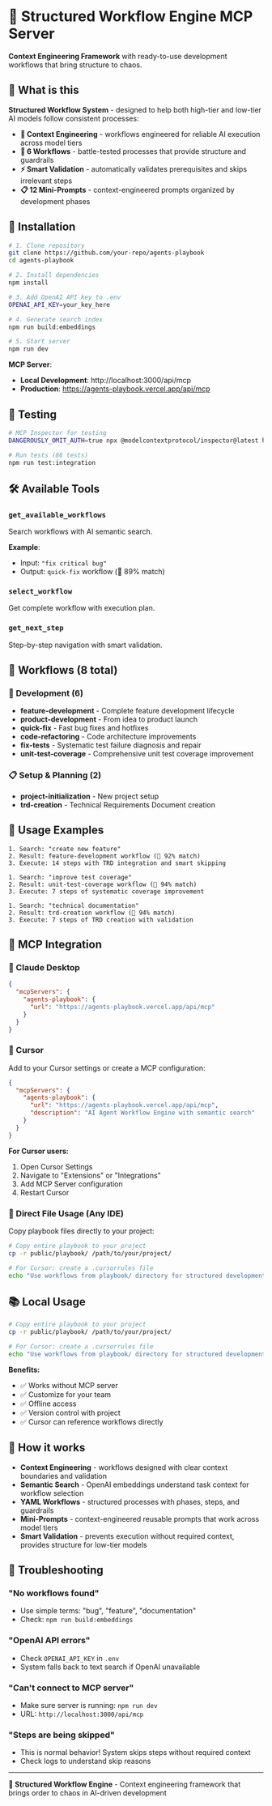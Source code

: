 # 🎯 Structured Workflow Engine MCP Server

**Context Engineering Framework** with ready-to-use development workflows that bring structure to chaos.

## 🎯 What is this

**Structured Workflow System** - designed to help both high-tier and low-tier AI models follow consistent processes:

- **🧠 Context Engineering** - workflows engineered for reliable AI execution across model tiers
- **🔧 6 Workflows** - battle-tested processes that provide structure and guardrails  
- **⚡ Smart Validation** - automatically validates prerequisites and skips irrelevant steps
- **📋 12 Mini-Prompts** - context-engineered prompts organized by development phases

## 🚀 Installation

```bash
# 1. Clone repository
git clone https://github.com/your-repo/agents-playbook
cd agents-playbook

# 2. Install dependencies
npm install

# 3. Add OpenAI API key to .env
OPENAI_API_KEY=your_key_here

# 4. Generate search index
npm run build:embeddings

# 5. Start server
npm run dev
```

**MCP Server**: 
- **Local Development**: http://localhost:3000/api/mcp
- **Production**: https://agents-playbook.vercel.app/api/mcp

## 🧪 Testing

```bash
# MCP Inspector for testing
DANGEROUSLY_OMIT_AUTH=true npx @modelcontextprotocol/inspector@latest http://localhost:3000/api/mcp

# Run tests (86 tests)
npm run test:integration
```

## 🛠️ Available Tools

### `get_available_workflows`
Search workflows with AI semantic search.

**Example**: 
- Input: `"fix critical bug"`
- Output: `quick-fix` workflow (🎯 89% match)

### `select_workflow`  
Get complete workflow with execution plan.

### `get_next_step`
Step-by-step navigation with smart validation.

## 📁 Workflows (8 total)

### 🚀 Development (6)
- **feature-development** - Complete feature development lifecycle
- **product-development** - From idea to product launch
- **quick-fix** - Fast bug fixes and hotfixes
- **code-refactoring** - Code architecture improvements
- **fix-tests** - Systematic test failure diagnosis and repair
- **unit-test-coverage** - Comprehensive unit test coverage improvement

### 📋 Setup & Planning (2)
- **project-initialization** - New project setup
- **trd-creation** - Technical Requirements Document creation

## 🎯 Usage Examples

```
1. Search: "create new feature"
2. Result: feature-development workflow (🎯 92% match)  
3. Execute: 14 steps with TRD integration and smart skipping
```

```
1. Search: "improve test coverage"  
2. Result: unit-test-coverage workflow (🎯 94% match)
3. Execute: 7 steps of systematic coverage improvement
```

```
1. Search: "technical documentation"  
2. Result: trd-creation workflow (🎯 94% match)
3. Execute: 7 steps of TRD creation with validation
```

## 🔌 MCP Integration

### 🤖 Claude Desktop
```json
{
  "mcpServers": {
    "agents-playbook": {
      "url": "https://agents-playbook.vercel.app/api/mcp"
    }
  }
}
```

### 🎯 Cursor
Add to your Cursor settings or create a MCP configuration:

```json
{
  "mcpServers": {
    "agents-playbook": {
      "url": "https://agents-playbook.vercel.app/api/mcp",
      "description": "AI Agent Workflow Engine with semantic search"
    }
  }
}
```

**For Cursor users:**
1. Open Cursor Settings
2. Navigate to "Extensions" or "Integrations"
3. Add MCP Server configuration
4. Restart Cursor

### 📁 Direct File Usage (Any IDE)
Copy playbook files directly to your project:

```bash
# Copy entire playbook to your project
cp -r public/playbook/ /path/to/your/project/

# For Cursor: create a .cursorrules file
echo "Use workflows from playbook/ directory for structured development" > .cursorrules
```


## 📚 Local Usage

```bash
# Copy entire playbook to your project
cp -r public/playbook/ /path/to/your/project/

# For Cursor: create a .cursorrules file
echo "Use workflows from playbook/ directory for structured development" > .cursorrules
```

**Benefits:**
- ✅ Works without MCP server
- ✅ Customize for your team  
- ✅ Offline access
- ✅ Version control with project
- ✅ Cursor can reference workflows directly

## 🧠 How it works

- **Context Engineering** - workflows designed with clear context boundaries and validation
- **Semantic Search** - OpenAI embeddings understand task context for workflow selection
- **YAML Workflows** - structured processes with phases, steps, and guardrails
- **Mini-Prompts** - context-engineered reusable prompts that work across model tiers
- **Smart Validation** - prevents execution without required context, provides structure for low-tier models

## 🐛 Troubleshooting

### "No workflows found"
- Use simple terms: "bug", "feature", "documentation"
- Check: `npm run build:embeddings`

### "OpenAI API errors"  
- Check `OPENAI_API_KEY` in `.env`
- System falls back to text search if OpenAI unavailable

### "Can't connect to MCP server"
- Make sure server is running: `npm run dev`
- URL: `http://localhost:3000/api/mcp`

### "Steps are being skipped"
- This is normal behavior! System skips steps without required context
- Check logs to understand skip reasons

---

**🎯 Structured Workflow Engine** - Context engineering framework that brings order to chaos in AI-driven development